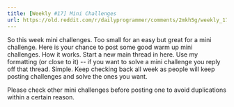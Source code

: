 ```yaml
---
title: [Weekly #17] Mini Challenges
url: https://old.reddit.com/r/dailyprogrammer/comments/2mkh5g/weekly_17_mini_challenges/
---
```


So this week mini challenges. Too small for an easy but great for a mini challenge. Here is your chance to post some good warm up mini challenges. How it works. Start a new main thread in here. Use my formatting (or close to it) -- if you want to solve a mini challenge you reply off that thread. Simple. Keep checking back all week as people will keep posting challenges and solve the ones you want.

Please check other mini challenges before posting one to avoid duplications within a certain reason.

